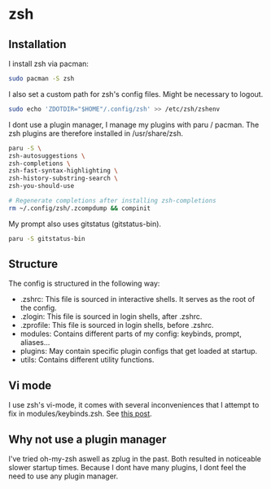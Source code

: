# zsh 

## Installation
I install zsh via pacman:
```sh
sudo pacman -S zsh
```
I also set a custom path for zsh's config files. Might be necessary to logout.
```sh
sudo echo 'ZDOTDIR="$HOME"/.config/zsh' >> /etc/zsh/zshenv
```
I dont use a plugin manager, I manage my plugins with paru / pacman. The zsh plugins are therefore installed in /usr/share/zsh.
```sh
paru -S \
zsh-autosuggestions \
zsh-completions \
zsh-fast-syntax-highlighting \
zsh-history-substring-search \
zsh-you-should-use

# Regenerate completions after installing zsh-completions
rm ~/.config/zsh/.zcompdump && compinit
```

My prompt also uses gitstatus (gitstatus-bin).
```sh 
paru -S gitstatus-bin
```



## Structure
The config is structured in the following way: 
* .zshrc: This file is sourced in interactive shells. It serves as the root of the config.
* .zlogin: This file is sourced in login shells, after .zshrc.
* .zprofile: This file is sourced in login shells, before .zshrc.
* modules: Contains different parts of my config: keybinds, prompt, aliases...
* plugins: May contain specific plugin configs that get loaded at startup.
* utils: Contains different utility functions.

## Vi mode
I use zsh's vi-mode, it comes with several inconveniences that I attempt to fix in modules/keybinds.zsh.
See [this post](https://superuser.com/questions/476532/how-can-i-make-zshs-vi-mode-behave-more-like-bashs-vi-mode).

## Why not use a plugin manager
I've tried oh-my-zsh aswell as zplug in the past. Both resulted in
noticeable slower startup times. Because I dont have many plugins, I dont
feel the need to use any plugin manager. 

